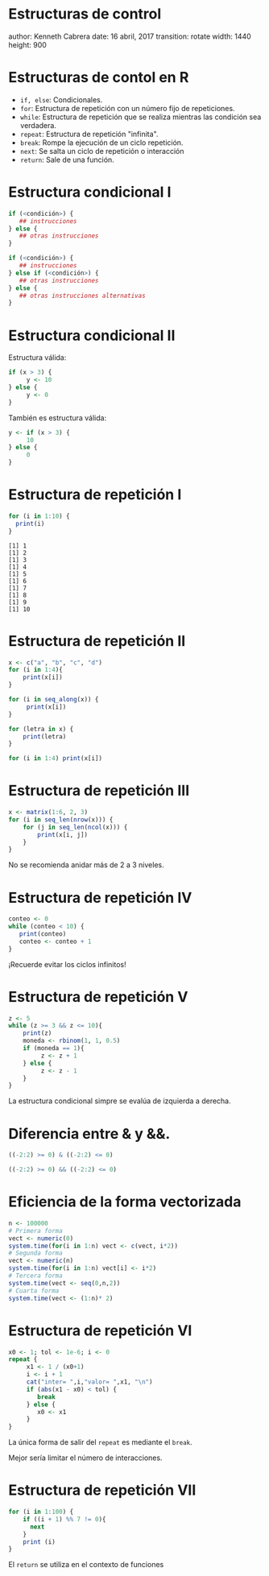 Estructuras de control
========================================================
author: Kenneth Cabrera
date: 16 abril, 2017
transition: rotate
width: 1440
height: 900


Estructuras de contol en R
========================================================

- `if, else`: Condicionales.
- `for`: Estructura de repetición con un número
  fijo de repeticiones.
- `while`: Estructura de repetición que se realiza
mientras las condición sea verdadera.
- `repeat`: Estructura de repetición "infinita".
- `break`: Rompe la ejecución de un ciclo repetición.
- `next`: Se salta un ciclo de repetición o interacción
- `return`: Sale de una función.

Estructura condicional I
========================================================

```r
if (<condición>) {
   ## instrucciones
} else {
   ## otras instrucciones
}

if (<condición>) {
   ## instrucciones
} else if (<condición>) {
   ## otras instrucciones
} else {
   ## otras instrucciones alternativas
}
```

Estructura condicional II
========================================================
Estructura válida:

```r
if (x > 3) {
     y <- 10
} else {
     y <- 0
}
```
También es estructura válida:

```r
y <- if (x > 3) {
     10
} else {
     0
}
```

Estructura de repetición I
========================================================

```r
for (i in 1:10) {
  print(i)
}
```

```
[1] 1
[1] 2
[1] 3
[1] 4
[1] 5
[1] 6
[1] 7
[1] 8
[1] 9
[1] 10
```

Estructura de repetición II
========================================================

```r
x <- c("a", "b", "c", "d")
for (i in 1:4){
    print(x[i])
}

for (i in seq_along(x)) {
     print(x[i])
}

for (letra in x) {
    print(letra)
}

for (i in 1:4) print(x[i])
```

Estructura de repetición III
========================================================

```r
x <- matrix(1:6, 2, 3)
for (i in seq_len(nrow(x))) {
    for (j in seq_len(ncol(x))) {
        print(x[i, j])
    }
}
```
No se recomienda anidar más de 2 a 3 niveles.

Estructura de repetición IV
========================================================


```r
conteo <- 0
while (conteo < 10) {
   print(conteo)
   conteo <- conteo + 1
}
```
¡Recuerde evitar los ciclos infinitos!


Estructura de repetición V
========================================================

```r
z <- 5
while (z >= 3 && z <= 10){
    print(z)
    moneda <- rbinom(1, 1, 0.5)
    if (moneda == 1){
         z <- z + 1
    } else {
         z <- z - 1
    }
}
```
La estructura condicional simpre se evalúa de izquierda a derecha.

Diferencia entre & y &&.
========================================================

```r
((-2:2) >= 0) & ((-2:2) <= 0)

((-2:2) >= 0) && ((-2:2) <= 0)
```

Eficiencia de la forma vectorizada
========================================================

```r
n <- 100000
# Primera forma
vect <- numeric(0)
system.time(for(i in 1:n) vect <- c(vect, i*2))
# Segunda forma
vect <- numeric(n)
system.time(for(i in 1:n) vect[i] <- i*2)
# Tercera forma
system.time(vect <- seq(0,n,2))
# Cuarta forma
system.time(vect <- (1:n)* 2)
```

Estructura de repetición VI
========================================================


```r
x0 <- 1; tol <- 1e-6; i <- 0
repeat {
     x1 <- 1 / (x0+1)
     i <- i + 1
     cat("inter= ",i,"valor= ",x1, "\n")
     if (abs(x1 - x0) < tol) {
        break
     } else {
        x0 <- x1
     }
}
```
La única forma de salir del `repeat` es mediante el `break`.

Mejor sería limitar el número de interacciones.

Estructura de repetición VII
========================================================

```r
for (i in 1:100) {
    if ((i + 1) %% 7 != 0){
      next
    }
    print (i)
}
```

El `return` se utiliza en el contexto de funciones


